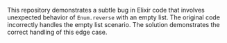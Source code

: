 This repository demonstrates a subtle bug in Elixir code that involves unexpected behavior of `Enum.reverse` with an empty list. The original code incorrectly handles the empty list scenario. The solution demonstrates the correct handling of this edge case.